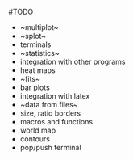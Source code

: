#TODO

* ~multiplot~
* ~splot~
* terminals
* ~statistics~
* integration with other programs
* heat maps
* ~fits~
* bar plots
* integration with latex
* ~data from files~
* size, ratio borders
* macros and functions
* world map
* contours
* pop/push terminal
